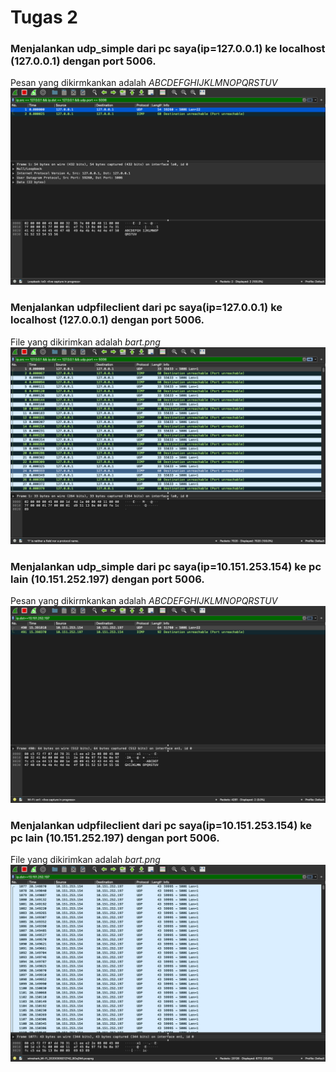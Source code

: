 # Tugas 2

### Menjalankan udp_simple dari pc saya(ip=127.0.0.1) ke localhost (127.0.0.1) dengan port 5006.
Pesan yang dikirmkankan adalah *ABCDEFGHIJKLMNOPQRSTUV*
![udp_simple](Foto/no2_2.png)

### Menjalankan udpfileclient dari pc saya(ip=127.0.0.1) ke localhost (127.0.0.1) dengan port 5006.
File yang dikirimkan adalah *bart.png*
![udp_fileclient](Foto/no2_1.png)

### Menjalankan udp_simple dari pc saya(ip=10.151.253.154) ke pc lain (10.151.252.197) dengan port 5006.
Pesan yang dikirmkankan adalah *ABCDEFGHIJKLMNOPQRSTUV*
![udp_simple](Foto/no2_2_pclain.png)

### Menjalankan udpfileclient dari pc saya(ip=10.151.253.154) ke pc lain (10.151.252.197) dengan port 5006.
File yang dikirimkan adalah *bart.png*
![udp_fileclient](Foto/no2_1_pclain.png)
